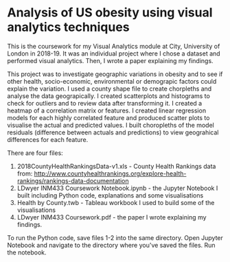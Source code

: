 # Analysis of US obesity using visual analytics techniques

This is the coursework for my Visual Analytics module at City, University of London in 2018-19. It was an individual project where I chose a dataset and performed visual analytics. Then, I wrote a paper explaining my findings. 

This project was to investigate geographic variations in obesity and to see if other health, socio-economic, environmental or demograpic factors could explain the variation. I used a county shape file to create chorpleths and analyse the data geograpically. I created scatterplots and histograms to check for outliers and to review data after transforming it. I created a heatmap of a correlation matrix or features. I created linear regression models for each highly correlated feature and produced scatter plots to visualise the actual and predicted values. I built choropleths of the model residuals (difference between actuals and predictions) to view geograhical differences for each feature. 

There are four files:
  1) 2018CountyHealthRankingsData-v1.xls - County Health Rankings data from: http://www.countyhealthrankings.org/explore-health-rankings/rankings-data-documentation
  2) LDwyer INM433 Coursework Notebook.ipynb - the Jupyter Notebook I built including Python code, explanations and some visualisations
  3) Health by County.twb - Tableau workbook I used to build some of the visualisations
  4) LDwyer INM433 Coursework.pdf - the paper I wrote explaining my findings.
  
To run the Python code, save files 1-2 into the same directory. Open Jupyter Notebook and navigate to the directory where you've saved the files. Run the notebook.
